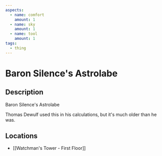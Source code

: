 ```yaml
---
aspects:
  - name: comfort
    amount: 1
  - name: sky
    amount: 1
  - name: tool
    amount: 1
tags:
  - thing
---
```


# Baron Silence's Astrolabe

## Description
Baron Silence's Astrolabe

Thomas Dewulf used this in his calculations, but it's much older than he was.
## Locations
- [[Watchman's Tower - First Floor]]